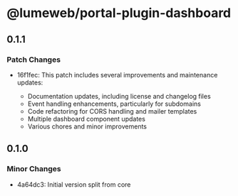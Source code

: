 # @lumeweb/portal-plugin-dashboard

## 0.1.1

### Patch Changes

- 16f1fec: This patch includes several improvements and maintenance updates:

  - Documentation updates, including license and changelog files
  - Event handling enhancements, particularly for subdomains
  - Code refactoring for CORS handling and mailer templates
  - Multiple dashboard component updates
  - Various chores and minor improvements

## 0.1.0

### Minor Changes

- 4a64dc3: Initial version split from core
